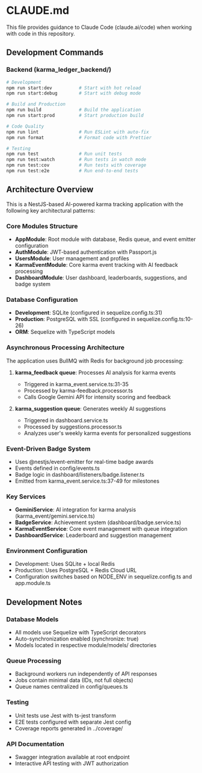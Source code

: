 # CLAUDE.md

This file provides guidance to Claude Code (claude.ai/code) when working with code in this repository.

## Development Commands

### Backend (karma_ledger_backend/)
```bash
# Development
npm run start:dev          # Start with hot reload
npm run start:debug        # Start with debug mode

# Build and Production
npm run build              # Build the application
npm run start:prod         # Start production build

# Code Quality
npm run lint               # Run ESLint with auto-fix
npm run format             # Format code with Prettier

# Testing
npm run test               # Run unit tests
npm run test:watch         # Run tests in watch mode
npm run test:cov           # Run tests with coverage
npm run test:e2e           # Run end-to-end tests
```

## Architecture Overview

This is a NestJS-based AI-powered karma tracking application with the following key architectural patterns:

### Core Modules Structure
- **AppModule**: Root module with database, Redis queue, and event emitter configuration
- **AuthModule**: JWT-based authentication with Passport.js
- **UsersModule**: User management and profiles
- **KarmaEventModule**: Core karma event tracking with AI feedback processing
- **DashboardModule**: User dashboard, leaderboards, suggestions, and badge system

### Database Configuration
- **Development**: SQLite (configured in sequelize.config.ts:31)
- **Production**: PostgreSQL with SSL (configured in sequelize.config.ts:10-26)
- **ORM**: Sequelize with TypeScript models

### Asynchronous Processing Architecture
The application uses BullMQ with Redis for background job processing:

1. **karma_feedback queue**: Processes AI analysis for karma events
   - Triggered in karma_event.service.ts:31-35
   - Processed by karma-feedback.processor.ts
   - Calls Google Gemini API for intensity scoring and feedback

2. **karma_suggestion queue**: Generates weekly AI suggestions
   - Triggered in dashboard.service.ts
   - Processed by suggestions.processor.ts
   - Analyzes user's weekly karma events for personalized suggestions

### Event-Driven Badge System
- Uses @nestjs/event-emitter for real-time badge awards
- Events defined in config/events.ts
- Badge logic in dashboard/listeners/badge.listener.ts
- Emitted from karma_event.service.ts:37-49 for milestones

### Key Services
- **GeminiService**: AI integration for karma analysis (karma_event/gemini.service.ts)
- **BadgeService**: Achievement system (dashboard/badge.service.ts)
- **KarmaEventService**: Core event management with queue integration
- **DashboardService**: Leaderboard and suggestion management

### Environment Configuration
- Development: Uses SQLite + local Redis
- Production: Uses PostgreSQL + Redis Cloud URL
- Configuration switches based on NODE_ENV in sequelize.config.ts and app.module.ts

## Development Notes

### Database Models
- All models use Sequelize with TypeScript decorators
- Auto-synchronization enabled (synchronize: true)
- Models located in respective module/models/ directories

### Queue Processing
- Background workers run independently of API responses
- Jobs contain minimal data (IDs, not full objects)
- Queue names centralized in config/queues.ts

### Testing
- Unit tests use Jest with ts-jest transform
- E2E tests configured with separate Jest config
- Coverage reports generated in ../coverage/

### API Documentation
- Swagger integration available at root endpoint
- Interactive API testing with JWT authorization